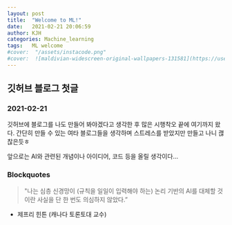 ```yaml
---
layout: post
title:  "Welcome to ML!"
date:   2021-02-21 20:06:59
author: KJH
categories: Machine_learning
tags:	ML welcome
#cover:  "/assets/instacode.png"
#cover:  ![maldivian-widescreen-original-wallpapers-131581](https://user-images.githubusercontent.com/43257397/108626239-84faac80-7492-11eb-9c04-1efffb9f2917.jpg)
---
```

## 깃허브 블로그 첫글
### 2021-02-21

깃허브에 블로그를 나도 만들어 봐야겠다고 생각한 후 많은 시행착오 끝에 여기까지 왔다. 
간단히 만들 수 있는 여타 블로그들을 생각하며 스트레스를 받았지만 만들고 나니 괞찮은듯ㅎ

앞으로는 AI와 관련된 개념이나 아이디어, 코드 등을 올릴 생각이다... 


### Blockquotes
> "나는 심층 신경망이 (규칙을 일일이 입력해야 하는) 논리 기반의 AI를 대체할 것이란 사실을 단 한 번도 의심하지 않았다.”
 - 제프리 힌튼 (캐나다 토론토대 교수)
